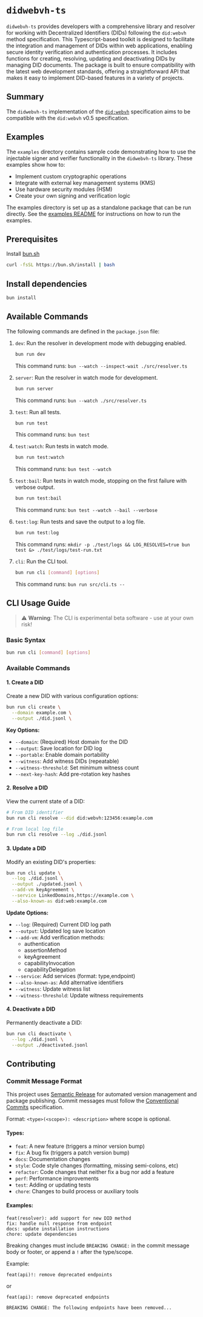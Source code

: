 # `didwebvh-ts`

`didwebvh-ts` provides developers with a comprehensive library and resolver for working with Decentralized Identifiers (DIDs) following the `did:webvh` method specification. This Typescript-based toolkit is designed to facilitate the integration and management of DIDs within web applications, enabling secure identity verification and authentication processes. It includes functions for creating, resolving, updating and deactivating DIDs by managing DID documents. The package is built to ensure compatibility with the latest web development standards, offering a straightforward API that makes it easy to implement DID-based features in a variety of projects.

## Summary

The `didwebvh-ts` implementation of the [`did:webvh`]('https://identity.foundation/didwebvh/') specification aims to be compatible with the `did:webvh` v0.5 specification.

## Examples

The `examples` directory contains sample code demonstrating how to use the injectable signer and verifier functionality in the `didwebvh-ts` library. These examples show how to:

- Implement custom cryptographic operations
- Integrate with external key management systems (KMS)
- Use hardware security modules (HSM)
- Create your own signing and verification logic

The examples directory is set up as a standalone package that can be run directly. See the [examples README](./examples/README.md) for instructions on how to run the examples.

## Prerequisites

Install [bun.sh](https://bun.sh/)

```bash
curl -fsSL https://bun.sh/install | bash
```

## Install dependencies

```bash
bun install
```

## Available Commands

The following commands are defined in the `package.json` file:

1. `dev`: Run the resolver in development mode with debugging enabled.
   ```bash
   bun run dev
   ```
   This command runs: `bun --watch --inspect-wait ./src/resolver.ts`

2. `server`: Run the resolver in watch mode for development.
   ```bash
   bun run server
   ```
   This command runs: `bun --watch ./src/resolver.ts`

3. `test`: Run all tests.
   ```bash
   bun run test
   ```
   This command runs: `bun test`

4. `test:watch`: Run tests in watch mode.
   ```bash
   bun run test:watch
   ```
   This command runs: `bun test --watch`

5. `test:bail`: Run tests in watch mode, stopping on the first failure with verbose output.
   ```bash
   bun run test:bail
   ```
   This command runs: `bun test --watch --bail --verbose`

6. `test:log`: Run tests and save the output to a log file.
   ```bash
   bun run test:log
   ```
   This command runs: `mkdir -p ./test/logs && LOG_RESOLVES=true bun test &> ./test/logs/test-run.txt`

7. `cli`: Run the CLI tool.
   ```bash
   bun run cli [command] [options]
   ```
   This command runs: `bun run src/cli.ts --`

## CLI Usage Guide

> ⚠️ **Warning**: The CLI is experimental beta software - use at your own risk!

### Basic Syntax
```bash
bun run cli [command] [options]
```

### Available Commands

#### 1. Create a DID
Create a new DID with various configuration options:

```bash
bun run cli create \
  --domain example.com \
  --output ./did.jsonl \
```

**Key Options:**
- `--domain`: (Required) Host domain for the DID
- `--output`: Save location for DID log
- `--portable`: Enable domain portability
- `--witness`: Add witness DIDs (repeatable)
- `--witness-threshold`: Set minimum witness count
- `--next-key-hash`: Add pre-rotation key hashes

#### 2. Resolve a DID
View the current state of a DID:

```bash
# From DID identifier
bun run cli resolve --did did:webvh:123456:example.com

# From local log file
bun run cli resolve --log ./did.jsonl
```

#### 3. Update a DID
Modify an existing DID's properties:

```bash
bun run cli update \
  --log ./did.jsonl \
  --output ./updated.jsonl \
  --add-vm keyAgreement \
  --service LinkedDomains,https://example.com \
  --also-known-as did:web:example.com
```

**Update Options:**
- `--log`: (Required) Current DID log path
- `--output`: Updated log save location
- `--add-vm`: Add verification methods:
  - authentication
  - assertionMethod
  - keyAgreement
  - capabilityInvocation
  - capabilityDelegation
- `--service`: Add services (format: type,endpoint)
- `--also-known-as`: Add alternative identifiers
- `--witness`: Update witness list
- `--witness-threshold`: Update witness requirements

#### 4. Deactivate a DID
Permanently deactivate a DID:

```bash
bun run cli deactivate \
  --log ./did.jsonl \
  --output ./deactivated.jsonl
```

## Contributing

### Commit Message Format

This project uses [Semantic Release](https://github.com/semantic-release/semantic-release) for automated version management and package publishing. Commit messages must follow the [Conventional Commits](https://www.conventionalcommits.org/) specification.

Format: `<type>(<scope>): <description>` where scope is optional.

#### Types:
- `feat`: A new feature (triggers a minor version bump)
- `fix`: A bug fix (triggers a patch version bump)
- `docs`: Documentation changes
- `style`: Code style changes (formatting, missing semi-colons, etc)
- `refactor`: Code changes that neither fix a bug nor add a feature
- `perf`: Performance improvements
- `test`: Adding or updating tests
- `chore`: Changes to build process or auxiliary tools

#### Examples:

```
feat(resolver): add support for new DID method
fix: handle null response from endpoint
docs: update installation instructions
chore: update dependencies
```

Breaking changes must include `BREAKING CHANGE:` in the commit message body or footer, or append a `!` after the type/scope.

Example:
```
feat(api)!: remove deprecated endpoints
```
or
```
feat(api): remove deprecated endpoints

BREAKING CHANGE: The following endpoints have been removed...
```